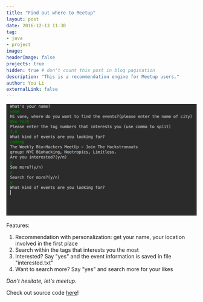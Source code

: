 ```yaml
---
title: "Find out where to Meetup"
layout: post
date: 2016-12-13 11:30
tag:
- java
- project
image:
headerImage: false
projects: true
hidden: true # don't count this post in blog pagination
description: "This is a recommendation engine for Meetup users."
author: You Li
externalLink: false
---
```


![Screenshot](/assets/meetup-screenshot.png)

Features:

1. Recommendation with personalization: get your name, your location involved in the first place
2. Search within the tags that interests you the most
3. Interested? Say "yes" and the event information is saved in file "interested.txt"
4. Want to search more? Say "yes" and search more for your likes

*Don't hesitate, let's meetup.*

Check out source code <a href="https://github.com/liyouvane/Meetup-Recommendation" target="_blank">here</a>!
